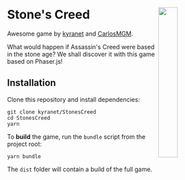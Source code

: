 # Stone's Creed <img src="https://github.com/kyranet/StonesCreed/blob/master/static/images/StonesCreed.png?raw=true" align="right" width="30%">

Awesome game by
[kyranet](https://github.com/kyranet) and [CarlosMGM](https://github.com/CarlosMGM).

What would happen if Assassin's Creed were based in the stone age?
We shall discover it with this game based on Phaser.js!

## Installation

Clone this repository and install dependencies:

```
git clone kyranet/StonesCreed
cd StonesCreed
yarn
```

To **build** the game, run the `bundle` script from the project root:

```
yarn bundle
```

The `dist` folder will contain a build of the full game.
